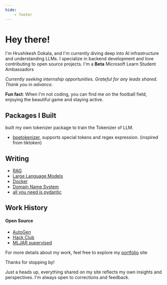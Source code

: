 ```yaml
---
hide:
    - footer
---
```

# Hey there!

I'm Hrushikesh Dokala, and I'm currently diving deep into AI infrastructure and understanding LLMs. I specialize in backend development and love contributing to open source projects. I'm a **Beta** Microsoft Learn Student Ambassadors

*Currently seeking internship opportunities. Grateful for any leads shared. Thank you in advance.*

**Fun fact**: When I'm not coding, you can find me on the football field, enjoying the beautiful game and staying active.

## Packages I Built

built my own tokenizer package to train the Tokenizer of LLM.
- [bpetokenizer](https://pypi.org/project/bpetokenizer/), supports special tokens and regex expression. (inspired from tiktoken)


## Writing

- [RAG](./writing/posts/rag.md)
- [Large Language Models](./writing/posts/llms.md)
- [Docker](./writing/posts/docker.md)
- [Domain Name System](./writing/posts/dns.md)
- [all you need is pydantic](./writing/posts/pydantic.md)


## Work History
#### Open Source

- [AutoGen](https://github.com/microsoft/autogen/pull/2596)
- [Hack Club](https://github.com/hackclub/slash-z/pull/154)
- [MLJAR supervised](https://github.com/mljar/mljar-supervised/pull/679)

For more details about my work, feel free to explore my [portfolio](https://hrushikesh.xyz) site 


Thanks for stopping by!

Just a heads up, everything shared on my site reflects my own insights and perspectives. I'm always open to corrections and feedback.
